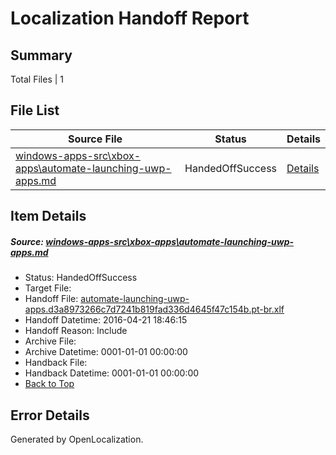 # <a name='report-top'></a> Localization Handoff Report

## Summary
 Total Files | 1

## File List
 Source File | Status | Details 
 ----------- | ------ | ------- 
 [windows-apps-src\xbox-apps\automate-launching-uwp-apps.md](https://github.com/Microsoft/windows-apps/blob/dd1c342c45e03121171c78641565391ad8f06f22/windows-apps-src/xbox-apps/automate-launching-uwp-apps.md) | HandedOffSuccess | [Details](#f5fb2188a554ed4f813773da9a3ef89d6ccb89d33745)

## Item Details
##### <a name='f5fb2188a554ed4f813773da9a3ef89d6ccb89d33745'></a> Source: [windows-apps-src\xbox-apps\automate-launching-uwp-apps.md](https://github.com/Microsoft/windows-apps/blob/dd1c342c45e03121171c78641565391ad8f06f22/windows-apps-src/xbox-apps/automate-launching-uwp-apps.md)
* Status: HandedOffSuccess
* Target File: 
* Handoff File: [automate-launching-uwp-apps.d3a8973266c7d7241b819fad336d4645f47c154b.pt-br.xlf](https://github.com/Microsoft/WDG.handoff/blob/bc1492875724f7952830951c2137d507d8fcc851/ol-handoff/Microsoft/windows-apps.pt-br/master/automate-launching-uwp-apps.d3a8973266c7d7241b819fad336d4645f47c154b.pt-br.xlf)
* Handoff Datetime: 2016-04-21 18:46:15
* Handoff Reason: Include
* Archive File: 
* Archive Datetime: 0001-01-01 00:00:00
* Handback File: 
* Handback Datetime: 0001-01-01 00:00:00
* [Back to Top](#report-top)


## Error Details

Generated by OpenLocalization.
